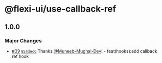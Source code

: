 # @flexi-ui/use-callback-ref

## 1.0.0

### Major Changes

- [#39](https://github.com/flexi-ui/flexi-ui/pull/39) [`85adec6`](https://github.com/flexi-ui/flexi-ui/commit/85adec69d448c6129c74f570e190c632e5409c57) Thanks [@Muneeb-Mughal-Dev](https://github.com/Muneeb-Mughal-Dev)! - feat(hooks):add callback ref hook
